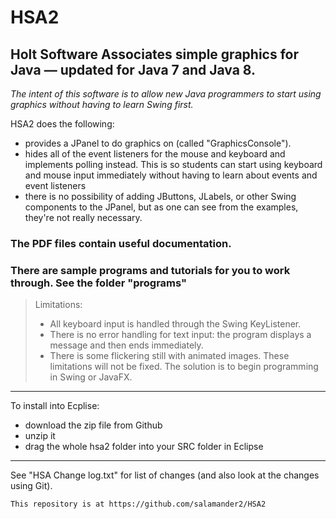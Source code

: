 # HSA2

## Holt Software Associates simple graphics for Java &mdash; updated for Java 7 and Java 8.

*The intent of this software is to allow new Java programmers to start using graphics without having to learn Swing first.*

HSA2 does the following: 
* provides a JPanel to do graphics on (called "GraphicsConsole"). 
* hides all of the event listeners for the mouse and keyboard and implements polling instead. This is so students can start using keyboard and mouse input immediately without having to learn about events and event listeners
* there is no possibility of adding JButtons, JLabels, or other Swing components to the JPanel, but as one can see from the examples, they're not really necessary.

### The PDF files contain useful documentation.

### There are sample programs and tutorials for you to work through. See the folder "programs"



> Limitations:
> * All keyboard input is handled through the Swing KeyListener. 
> * There is no error handling for text input: the program displays a message and then ends immediately.
> * There is some flickering still with animated images. 
These limitations will not be fixed. The solution is to begin programming in Swing or JavaFX.

----

To install into Ecplise:

* download the zip file from Github
* unzip it
* drag the whole hsa2 folder into your SRC folder in Eclipse

----

See "HSA Change log.txt" for list of changes (and also look at the changes using Git).

~~~~~~
This repository is at https://github.com/salamander2/HSA2

